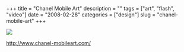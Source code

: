 +++
title = "Chanel Mobile Art"
description = ""
tags = ["art", "flash", "video"]
date = "2008-02-28"
categories = ["design"]
slug = "chanel-mobile-art"
+++


 

  <div id="screens-thumbs" class="clearfix">
    <div class="txt-center" id="design-submission"><a href="http://www.chanel-mobileart.com/"><img id='bluga-thumbnail-868' class='bluga-thumbnail large' src='//konigi.com/media/bluga/
wt47f27914067c3_0.jpg'/></a></div>  
  </div>   
<p><a href="http://www.chanel-mobileart.com/">http://www.chanel-mobileart.com/</a></p>




